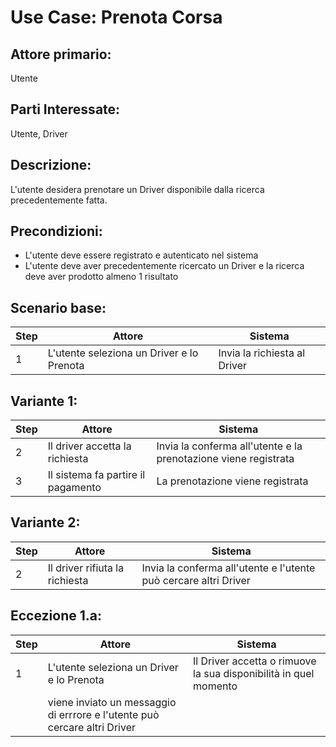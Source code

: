 # Use Case: Prenota Corsa

## Attore primario: 
Utente

## Parti Interessate: 
Utente, Driver

## Descrizione: 
L'utente desidera prenotare un Driver disponibile dalla ricerca precedentemente fatta.

## Precondizioni: 
- L'utente deve essere registrato e autenticato nel sistema
- L'utente deve aver precedentemente ricercato un Driver e la ricerca deve aver prodotto almeno 1 risultato

## Scenario base:

| Step | Attore |Sistema |
|---|--------|-------|
| 1 | L'utente seleziona un Driver e lo Prenota | Invia la richiesta al Driver |

## Variante 1:

| Step | Attore |Sistema |
|---|--------|-------|
| 2 | Il driver accetta la richiesta | Invia la conferma all'utente e la prenotazione viene registrata|
| 3 | Il sistema fa partire il pagamento | La prenotazione viene registrata|

## Variante 2:

| Step | Attore |Sistema |
|---|--------|-------|
| 2 | Il driver rifiuta la richiesta | Invia la conferma all'utente e l'utente può cercare altri Driver|

## Eccezione 1.a:

| Step | Attore |Sistema |
|---|--------|-------|
| 1 | L'utente seleziona un Driver e lo Prenota | Il Driver accetta o rimuove la sua disponibilità in quel momento|
|  | viene inviato un messaggio di errrore e l'utente può cercare altri Driver| |
